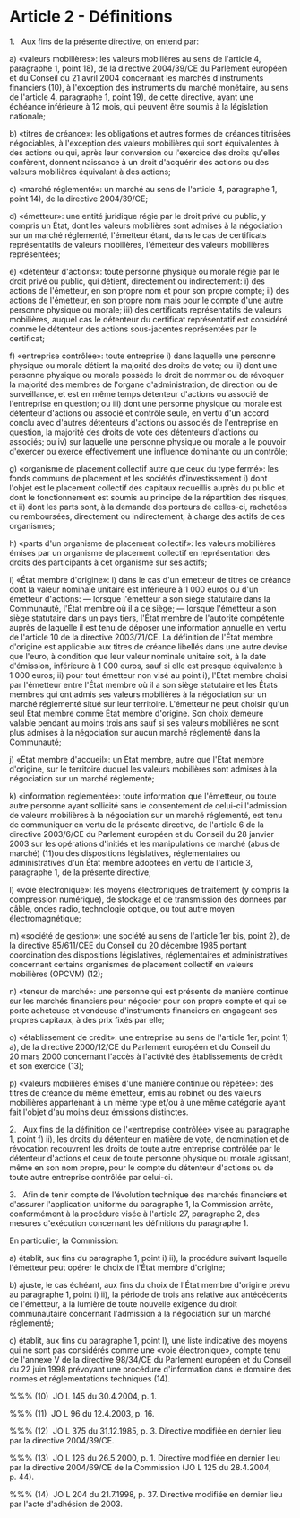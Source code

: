 # Article 2 - Définitions


1.   Aux fins de la présente directive, on entend par:

a) «valeurs mobilières»: les valeurs mobilières au sens de l'article 4, paragraphe 1, point 18), de la directive 2004/39/CE du Parlement européen et du Conseil du 21 avril 2004 concernant les marchés d'instruments financiers (10), à l'exception des instruments du marché monétaire, au sens de l'article 4, paragraphe 1, point 19), de cette directive, ayant une échéance inférieure à 12 mois, qui peuvent être soumis à la législation nationale;

b) «titres de créance»: les obligations et autres formes de créances titrisées négociables, à l'exception des valeurs mobilières qui sont équivalentes à des actions ou qui, après leur conversion ou l'exercice des droits qu'elles confèrent, donnent naissance à un droit d'acquérir des actions ou des valeurs mobilières équivalant à des actions;

c) «marché réglementé»: un marché au sens de l'article 4, paragraphe 1, point 14), de la directive 2004/39/CE;

d) «émetteur»: une entité juridique régie par le droit privé ou public, y compris un État, dont les valeurs mobilières sont admises à la négociation sur un marché réglementé, l'émetteur étant, dans le cas de certificats représentatifs de valeurs mobilières, l'émetteur des valeurs mobilières représentées;

e) «détenteur d'actions»: toute personne physique ou morale régie par le droit privé ou public, qui détient, directement ou indirectement: i) des actions de l'émetteur, en son propre nom et pour son propre compte; ii) des actions de l'émetteur, en son propre nom mais pour le compte d'une autre personne physique ou morale; iii) des certificats représentatifs de valeurs mobilières, auquel cas le détenteur du certificat représentatif est considéré comme le détenteur des actions sous-jacentes représentées par le certificat;

f) «entreprise contrôlée»: toute entreprise i) dans laquelle une personne physique ou morale détient la majorité des droits de vote; ou ii) dont une personne physique ou morale possède le droit de nommer ou de révoquer la majorité des membres de l'organe d'administration, de direction ou de surveillance, et est en même temps détenteur d'actions ou associé de l'entreprise en question; ou iii) dont une personne physique ou morale est détenteur d'actions ou associé et contrôle seule, en vertu d'un accord conclu avec d'autres détenteurs d'actions ou associés de l'entreprise en question, la majorité des droits de vote des détenteurs d'actions ou associés; ou iv) sur laquelle une personne physique ou morale a le pouvoir d'exercer ou exerce effectivement une influence dominante ou un contrôle;

g) «organisme de placement collectif autre que ceux du type fermé»: les fonds communs de placement et les sociétés d'investissement i) dont l'objet est le placement collectif des capitaux recueillis auprès du public et dont le fonctionnement est soumis au principe de la répartition des risques, et ii) dont les parts sont, à la demande des porteurs de celles-ci, rachetées ou remboursées, directement ou indirectement, à charge des actifs de ces organismes;

h) «parts d'un organisme de placement collectif»: les valeurs mobilières émises par un organisme de placement collectif en représentation des droits des participants à cet organisme sur ses actifs;

i) «État membre d'origine»: i) dans le cas d'un émetteur de titres de créance dont la valeur nominale unitaire est inférieure à 1 000 euros ou d'un émetteur d'actions: — lorsque l'émetteur a son siège statutaire dans la Communauté, l'État membre où il a ce siège; — lorsque l'émetteur a son siège statutaire dans un pays tiers, l'État membre de l'autorité compétente auprès de laquelle il est tenu de déposer une information annuelle en vertu de l'article 10 de la directive 2003/71/CE. La définition de l'État membre d'origine est applicable aux titres de créance libellés dans une autre devise que l'euro, à condition que leur valeur nominale unitaire soit, à la date d'émission, inférieure à 1 000 euros, sauf si elle est presque équivalente à 1 000 euros; ii) pour tout émetteur non visé au point i), l'État membre choisi par l'émetteur entre l'État membre où il a son siège statutaire et les États membres qui ont admis ses valeurs mobilières à la négociation sur un marché réglementé situé sur leur territoire. L'émetteur ne peut choisir qu'un seul État membre comme État membre d'origine. Son choix demeure valable pendant au moins trois ans sauf si ses valeurs mobilières ne sont plus admises à la négociation sur aucun marché réglementé dans la Communauté;

j) «État membre d'accueil»: un État membre, autre que l'État membre d'origine, sur le territoire duquel les valeurs mobilières sont admises à la négociation sur un marché réglementé;

k) «information réglementée»: toute information que l'émetteur, ou toute autre personne ayant sollicité sans le consentement de celui-ci l'admission de valeurs mobilières à la négociation sur un marché réglementé, est tenu de communiquer en vertu de la présente directive, de l'article 6 de la directive 2003/6/CE du Parlement européen et du Conseil du 28 janvier 2003 sur les opérations d'initiés et les manipulations de marché (abus de marché) (11)ou des dispositions législatives, réglementaires ou administratives d'un État membre adoptées en vertu de l'article 3, paragraphe 1, de la présente directive;

l) «voie électronique»: les moyens électroniques de traitement (y compris la compression numérique), de stockage et de transmission des données par câble, ondes radio, technologie optique, ou tout autre moyen électromagnétique;

m) «société de gestion»: une société au sens de l'article 1er bis, point 2), de la directive 85/611/CEE du Conseil du 20 décembre 1985 portant coordination des dispositions législatives, réglementaires et administratives concernant certains organismes de placement collectif en valeurs mobilières (OPCVM) (12);

n) «teneur de marché»: une personne qui est présente de manière continue sur les marchés financiers pour négocier pour son propre compte et qui se porte acheteuse et vendeuse d'instruments financiers en engageant ses propres capitaux, à des prix fixés par elle;

o) «établissement de crédit»: une entreprise au sens de l'article 1er, point 1) a), de la directive 2000/12/CE du Parlement européen et du Conseil du 20 mars 2000 concernant l'accès à l'activité des établissements de crédit et son exercice (13);

p) «valeurs mobilières émises d'une manière continue ou répétée»: des titres de créance du même émetteur, émis au robinet ou des valeurs mobilières appartenant à un même type et/ou à une même catégorie ayant fait l'objet d'au moins deux émissions distinctes.

2.   Aux fins de la définition de l'«entreprise contrôlée» visée au paragraphe 1, point f) ii), les droits du détenteur en matière de vote, de nomination et de révocation recouvrent les droits de toute autre entreprise contrôlée par le détenteur d'actions et ceux de toute personne physique ou morale agissant, même en son nom propre, pour le compte du détenteur d'actions ou de toute autre entreprise contrôlée par celui-ci.

3.   Afin de tenir compte de l'évolution technique des marchés financiers et d'assurer l'application uniforme du paragraphe 1, la Commission arrête, conformément à la procédure visée à l'article 27, paragraphe 2, des mesures d'exécution concernant les définitions du paragraphe 1.

En particulier, la Commission:

a) établit, aux fins du paragraphe 1, point i) ii), la procédure suivant laquelle l'émetteur peut opérer le choix de l'État membre d'origine;

b) ajuste, le cas échéant, aux fins du choix de l'État membre d'origine prévu au paragraphe 1, point i) ii), la période de trois ans relative aux antécédents de l'émetteur, à la lumière de toute nouvelle exigence du droit communautaire concernant l'admission à la négociation sur un marché réglementé;

c) établit, aux fins du paragraphe 1, point l), une liste indicative des moyens qui ne sont pas considérés comme une «voie électronique», compte tenu de l'annexe V de la directive 98/34/CE du Parlement européen et du Conseil du 22 juin 1998 prévoyant une procédure d'information dans le domaine des normes et réglementations techniques (14).

%%% (10)  JO L 145 du 30.4.2004, p. 1.

%%% (11)  JO L 96 du 12.4.2003, p. 16.

%%% (12)  JO L 375 du 31.12.1985, p. 3. Directive modifiée en dernier lieu par la directive 2004/39/CE.

%%% (13)  JO L 126 du 26.5.2000, p. 1. Directive modifiée en dernier lieu par la directive 2004/69/CE de la Commission (JO L 125 du 28.4.2004, p. 44).

%%% (14)  JO L 204 du 21.7.1998, p. 37. Directive modifiée en dernier lieu par l'acte d'adhésion de 2003.
